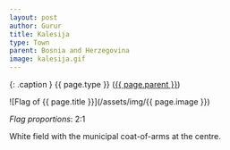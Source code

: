 ```yaml
---
layout: post
author: Gurur
title: Kalesija
type: Town
parent: Bosnia and Herzegovina
image: kalesija.gif
---
```

{: .caption }
{{ page.type }} ([{{ page.parent }}](/2019/03/30/bosnia-and-herzegovina.html))

![Flag of {{ page.title }}](/assets/img/{{ page.image }})

*Flag proportions*: 2:1

White field with the municipal coat-of-arms at the centre.